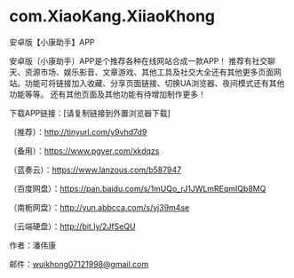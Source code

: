 # com.XiaoKang.XiiaoKhong
安卓版【小康助手】APP 
 
 
安卓版〔小康助手〕APP是个推荐各种在线网站合成一款APP！ 
推荐有社交聊天、资源市场、娱乐影音、文章游戏、其他工具及社交大全还有其他更多页面网站。功能可将链接加入收藏、分享页面链接、切换UA浏览器、夜间模式还有其他功能等等。 
还有其他页面及其他功能有待增加制作更多！ 
 
  
  
 
下载APP链接：[请复制链接到外置浏览器下载]   
 
（推荐）：http://tinyurl.com/y9vhd7d9 
 
（备用）：https://www.pgyer.com/xkdqzs 
 
（蓝奏云）：https://www.lanzous.com/b587947 
 
（百度网盘）：https://pan.baidu.com/s/1mUQo_rJ1JWLmREqmIQb8MQ 
 
（南栀网盘）：http://yun.abbcca.com/s/yj39m4se 
 
（云端硬盘）：http://bit.ly/2JfSeQU 
 

  


作者：潘伟康 

邮件：wuikhong07121998@gmail.com 

